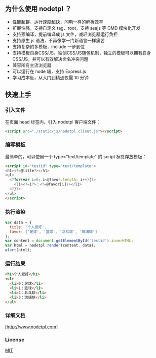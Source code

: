 ## 为什么使用 nodetpl ？

  * 性能超群，运行速度超快，闪电一样的解析效率
  * 扩展性强，支持自定义 tag、root，支持 seajs 等 CMD 模块化开发
  * 支持预编译，提前编译成 js 文件，减轻浏览器运行负担
  * 支持原生 js 语法，不再像学一门新语言一样痛苦
  * 支持复杂的多模板，include 一步到位
  * 支持模板自身CSS/JS，独创CSS/JS随包机制，独立的模板可以拥有自身CSS/JS，并可以有效解决命名冲突问题
  * 兼容所有主流浏览器
  * 可以运行在 node 端，支持 Express.js
  * 学习成本低，从入门到精通仅需 10 分钟

## 快速上手

### 引入文件

在页面 head 标签内，引入 nodetpl 客户端文件：

```html
<script src="./static/js/nodetpl.client.js"></script>
```

### 编写模板

最简单的，可以使用一个 type="text/template" 的 script 标签存放模板：

```html
<script id="testid" type="text/template">
<h1><?=@title?></h1>
<ul>
  <?for(var i=0; i<@favor.length; i++){?>
    <li><?=i?>：<?=@favor[i]?></li>
  <?}?>
</ul>
</script>
```

### 执行渲染

```js
var data = {
  title: '个人爱好',
  favor: ['足球', '篮球', '乒乓球', '琉璃球']
};
var content = document.getElementById('testid').innerHTML;
var html = nodetpl.render(content, data);
alert(html);
```

### 运行结果

```html
<h1>个人爱好</h1>
<ul>
  <li>0：足球</li>
  <li>1：篮球</li>
  <li>2：乒乓球</li>
  <li>3：琉璃球</li>
</ul>
```

### 详细文档

  [http://www.nodetpl.com]

### License

  [MIT](LICENSE)